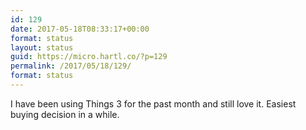 ```yaml
---
id: 129
date: 2017-05-18T08:33:17+00:00
format: status
layout: status
guid: https://micro.hartl.co/?p=129
permalink: /2017/05/18/129/
format: status
---
```

I have been using Things 3 for the past month and still love it. Easiest buying decision in a while.